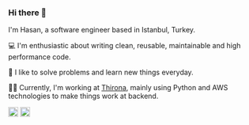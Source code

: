 ### Hi there 👋 

I'm Hasan, a software engineer based in Istanbul, Turkey.

:computer: I'm enthusiastic about writing clean, reusable, maintainable and high performance code. 

:memo: I like to solve problems and learn new things everyday. 

:man_technologist: Currently, I'm working at [Thirona](https://www.thirona.eu), mainly using Python and AWS technologies to make things work at backend.

[<img src="https://cdn2.iconfinder.com/data/icons/social-media-2285/512/1_Twitter_colored_svg-32.png" alt="twitter" width="20"/>](https://twitter.com/htysays)
[<img src="https://cdn2.iconfinder.com/data/icons/social-media-2285/512/1_Linkedin_unofficial_colored_svg-32.png" alt="linkedin" width="20"/>](https://www.linkedin.com/in/hasantalhayazici/)

<!--
**hty8/hty8** is a ✨ _special_ ✨ repository because its `README.md` (this file) appears on your GitHub profile.

Here are some ideas to get you started:

- 🔭 I’m currently working on ...
- 🌱 I’m currently learning ...
- 👯 I’m looking to collaborate on ...
- 🤔 I’m looking for help with ...
- 💬 Ask me about ...
- 📫 How to reach me: ...
- 😄 Pronouns: ...
- ⚡ Fun fact: ...
-->
